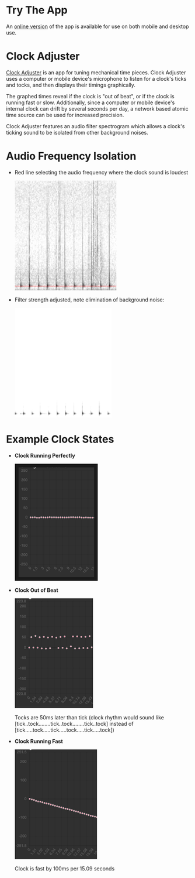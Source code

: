 # Try The App
An [online version](https://jamesmikesell.github.io/ClockAdjuster/)  of the app is available for use on both mobile and desktop use.

# Clock Adjuster
[Clock Adjuster](https://jamesmikesell.github.io/ClockAdjuster/)  is an app for tuning mechanical time pieces.  Clock Adjuster uses a computer or mobile device's microphone to listen for a clock's ticks and tocks, and then displays their timings graphically.

The graphed times reveal if the clock is "out of beat", or if the clock is running fast or slow.  Additionally, since a computer or mobile device's internal clock can drift by several seconds per day, a network based atomic time source can be used for increased precision.

Clock Adjuster features an audio filter spectrogram which allows a clock's ticking sound to be isolated from other background noises.


# Audio Frequency Isolation
- Red line selecting the audio frequency where the clock sound is loudest

   <img src="https://github.com/jamesmikesell/ClockAdjuster/blob/master/readme-files/filter-select.jpg" height="300">
- Filter strength adjusted, note elimination of background noise:

   <img src="https://github.com/jamesmikesell/ClockAdjuster/blob/master/readme-files/filtered.jpg" height="300">


# Example Clock States
- **Clock Running Perfectly**

   <img src="https://github.com/jamesmikesell/ClockAdjuster/blob/master/readme-files/in-beat.jpg" border="10" height="300">
- **Clock Out of Beat** 

   <kbd><img src="https://github.com/jamesmikesell/ClockAdjuster/blob/master/readme-files/out-of-beat.jpg" height="300"><kbd>

   Tocks are 50ms later than tick (clock rhythm would sound like [tick..tock........tick..tock........tick..tock]  instead of [tick.....tock.....tick.....tock.....tick.....tock])

- **Clock Running Fast** 
   
   <img src="https://github.com/jamesmikesell/ClockAdjuster/blob/master/readme-files/fast.jpg" height="300">

   Clock is fast by 100ms per 15.09 seconds
